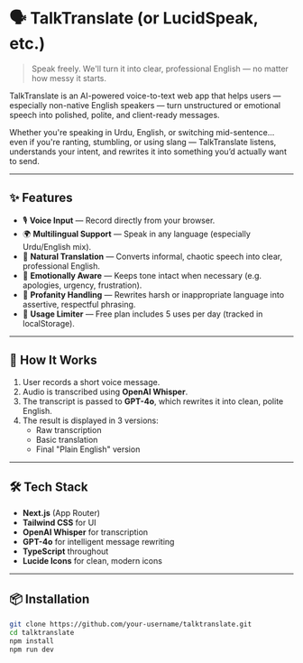 # 🗣️ TalkTranslate (or LucidSpeak, etc.)

> Speak freely. We'll turn it into clear, professional English — no matter how messy it starts.

TalkTranslate is an AI-powered voice-to-text web app that helps users — especially non-native English speakers — turn unstructured or emotional speech into polished, polite, and client-ready messages.

Whether you're speaking in Urdu, English, or switching mid-sentence... even if you're ranting, stumbling, or using slang — TalkTranslate listens, understands your intent, and rewrites it into something you’d actually want to send.

---

## ✨ Features

- 🎙️ **Voice Input** — Record directly from your browser.
- 🌍 **Multilingual Support** — Speak in any language (especially Urdu/English mix).
- 💬 **Natural Translation** — Converts informal, chaotic speech into clear, professional English.
- 🧠 **Emotionally Aware** — Keeps tone intact when necessary (e.g. apologies, urgency, frustration).
- 🛑 **Profanity Handling** — Rewrites harsh or inappropriate language into assertive, respectful phrasing.
- 🔁 **Usage Limiter** — Free plan includes 5 uses per day (tracked in localStorage).

---

## 🚀 How It Works

1. User records a short voice message.
2. Audio is transcribed using **OpenAI Whisper**.
3. The transcript is passed to **GPT-4o**, which rewrites it into clean, polite English.
4. The result is displayed in 3 versions:
   - Raw transcription
   - Basic translation
   - Final "Plain English" version

---

## 🛠️ Tech Stack

- **Next.js** (App Router)
- **Tailwind CSS** for UI
- **OpenAI Whisper** for transcription
- **GPT-4o** for intelligent message rewriting
- **TypeScript** throughout
- **Lucide Icons** for clean, modern icons

---

## 📦 Installation

```bash
git clone https://github.com/your-username/talktranslate.git
cd talktranslate
npm install
npm run dev
